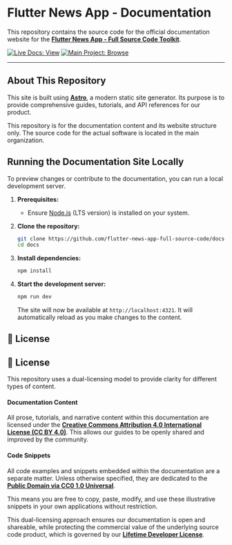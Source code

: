 # Flutter News App - Documentation

This repository contains the source code for the official documentation website for the **[Flutter News App - Full Source Code Toolkit](https://github.com/flutter-news-app-full-source-code)**.

<p>
<a href="https://flutter-news-app-full-source-code.github.io/docs/"><img src="https://img.shields.io/badge/LIVE_DOCS-VIEW-green?style=for-the-badge" alt="Live Docs: View"></a>
<a href="https://github.com/flutter-news-app-full-source-code"><img src="https://img.shields.io/badge/MAIN_PROJECT-BROWSE-purple?style=for-the-badge" alt="Main Project: Browse"></a>
</p>

---

## About This Repository

This site is built using **[Astro](https://astro.build/)**, a modern static site generator. Its purpose is to provide comprehensive guides, tutorials, and API references for our product.

This repository is for the documentation content and its website structure only. The source code for the actual software is located in the main organization.

## Running the Documentation Site Locally

To preview changes or contribute to the documentation, you can run a local development server.

1.  **Prerequisites:**
    *   Ensure [Node.js](https://nodejs.org/) (LTS version) is installed on your system.

2.  **Clone the repository:**
    ```bash
    git clone https://github.com/flutter-news-app-full-source-code/docs.git
    cd docs
    ```

3.  **Install dependencies:**
    ```bash
    npm install
    ```

4.  **Start the development server:**
    ```bash
    npm run dev
    ```
    The site will now be available at `http://localhost:4321`. It will automatically reload as you make changes to the content.

## 📝 License

## 📝 License

This repository uses a dual-licensing model to provide clarity for different types of content.

#### Documentation Content

All prose, tutorials, and narrative content within this documentation are licensed under the **[Creative Commons Attribution 4.0 International License (CC BY 4.0)](./LICENSE)**. This allows our guides to be openly shared and improved by the community.

#### Code Snippets

All code examples and snippets embedded within the documentation are a separate matter. Unless otherwise specified, they are dedicated to the **[Public Domain via CC0 1.0 Universal](https://creativecommons.org/publicdomain/zero/1.0/)**.

This means you are free to copy, paste, modify, and use these illustrative snippets in your own applications without restriction.

This dual-licensing approach ensures our documentation is open and shareable, while protecting the commercial value of the underlying source code product, which is governed by our **[Lifetime Developer License](https://github.com/flutter-news-app-full-source-code/.github/blob/main/LIFETIME_DEVELOPER_LICENSE.md)**.
